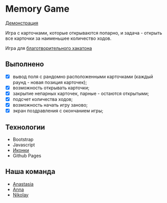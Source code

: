 # Memory Game

[Демонстрация](https://jun-hackaton-team-5.github.io/memory-game/)

Игра с карточками, которые открываются попарно, и задача - открыть все карточки за наименьшее количество ходов.

Игра для [благотворительного хакатона](https://jun-hackaton-landing.vercel.app/)

## Выполнено

* [x] вывод поля с рандомно расположенными карточками (каждый раунд - новая позиция карточек);
* [x] возможность открывать карточки;
* [x] закрытие непарных карточек, парные - остаются открытыми;
* [x] подсчет количества ходов;
* [x] возможность начать игру заново;
* [x] экран поздравления с окончанием игры;

## Технологии

* Bootstrap
* Javascript
* [Иконки](https://www.flaticon.com/)
* Github Pages

## Наша команда

* [Anastasia](https://t.me/lilanastesha)
* [Anna](https://t.me/annajg)
* [Nikolay](https://t.me/time2run)
